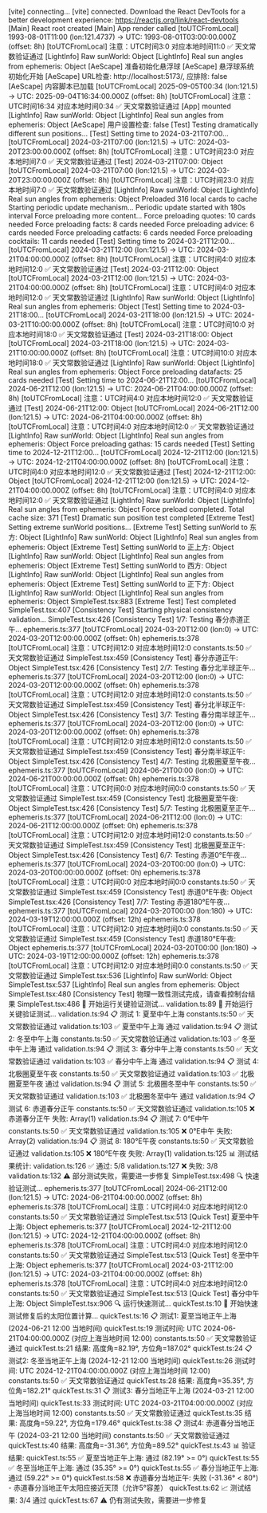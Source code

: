  [vite] connecting...
 [vite] connected.
 Download the React DevTools for a better development experience: https://reactjs.org/link/react-devtools
 [Main] React root created
 [Main] App render called
 [toUTCFromLocal] 1993-08-01T11:00 (lon:121.4737) -> UTC: 1993-08-01T03:00:00.000Z (offset: 8h)
 [toUTCFromLocal] 注意：UTC时间3:0 对应本地时间11:0
 ✅ 天文常数验证通过
 [LightInfo] Raw sunWorld: Object
 [LightInfo] Real sun angles from ephemeris: Object
 [AeScape] 准备初始化悬浮球
 [AeScape] 悬浮球系统初始化开始
 [AeScape] URL检查: http://localhost:5173/, 应排除: false
 [AeScape] 内容脚本已加载
 [toUTCFromLocal] 2025-09-05T00:34 (lon:121.5) -> UTC: 2025-09-04T16:34:00.000Z (offset: 8h)
 [toUTCFromLocal] 注意：UTC时间16:34 对应本地时间0:34
 ✅ 天文常数验证通过
 [App] mounted
 [LightInfo] Raw sunWorld: Object
 [LightInfo] Real sun angles from ephemeris: Object
 [AeScape] 用户设置检查: false
 [Test] Testing dramatically different sun positions...
 [Test] Setting time to 2024-03-21T07:00...
 [toUTCFromLocal] 2024-03-21T07:00 (lon:121.5) -> UTC: 2024-03-20T23:00:00.000Z (offset: 8h)
 [toUTCFromLocal] 注意：UTC时间23:0 对应本地时间7:0
 ✅ 天文常数验证通过
 [Test] 2024-03-21T07:00: Object
 [toUTCFromLocal] 2024-03-21T07:00 (lon:121.5) -> UTC: 2024-03-20T23:00:00.000Z (offset: 8h)
 [toUTCFromLocal] 注意：UTC时间23:0 对应本地时间7:0
 ✅ 天文常数验证通过
 [LightInfo] Raw sunWorld: Object
 [LightInfo] Real sun angles from ephemeris: Object
 Preloaded 316 local cards to cache
 Starting periodic update mechanism...
 Periodic update started with 180s interval
 Force preloading more content...
 Force preloading quotes: 10 cards needed
 Force preloading facts: 8 cards needed
 Force preloading advice: 6 cards needed
 Force preloading catfacts: 6 cards needed
 Force preloading cocktails: 11 cards needed
 [Test] Setting time to 2024-03-21T12:00...
 [toUTCFromLocal] 2024-03-21T12:00 (lon:121.5) -> UTC: 2024-03-21T04:00:00.000Z (offset: 8h)
 [toUTCFromLocal] 注意：UTC时间4:0 对应本地时间12:0
 ✅ 天文常数验证通过
 [Test] 2024-03-21T12:00: Object
 [toUTCFromLocal] 2024-03-21T12:00 (lon:121.5) -> UTC: 2024-03-21T04:00:00.000Z (offset: 8h)
 [toUTCFromLocal] 注意：UTC时间4:0 对应本地时间12:0
 ✅ 天文常数验证通过
 [LightInfo] Raw sunWorld: Object
 [LightInfo] Real sun angles from ephemeris: Object
 [Test] Setting time to 2024-03-21T18:00...
 [toUTCFromLocal] 2024-03-21T18:00 (lon:121.5) -> UTC: 2024-03-21T10:00:00.000Z (offset: 8h)
 [toUTCFromLocal] 注意：UTC时间10:0 对应本地时间18:0
 ✅ 天文常数验证通过
 [Test] 2024-03-21T18:00: Object
 [toUTCFromLocal] 2024-03-21T18:00 (lon:121.5) -> UTC: 2024-03-21T10:00:00.000Z (offset: 8h)
 [toUTCFromLocal] 注意：UTC时间10:0 对应本地时间18:0
 ✅ 天文常数验证通过
 [LightInfo] Raw sunWorld: Object
 [LightInfo] Real sun angles from ephemeris: Object
 Force preloading datafacts: 25 cards needed
 [Test] Setting time to 2024-06-21T12:00...
 [toUTCFromLocal] 2024-06-21T12:00 (lon:121.5) -> UTC: 2024-06-21T04:00:00.000Z (offset: 8h)
 [toUTCFromLocal] 注意：UTC时间4:0 对应本地时间12:0
 ✅ 天文常数验证通过
 [Test] 2024-06-21T12:00: Object
 [toUTCFromLocal] 2024-06-21T12:00 (lon:121.5) -> UTC: 2024-06-21T04:00:00.000Z (offset: 8h)
 [toUTCFromLocal] 注意：UTC时间4:0 对应本地时间12:0
 ✅ 天文常数验证通过
 [LightInfo] Raw sunWorld: Object
 [LightInfo] Real sun angles from ephemeris: Object
 Force preloading gathas: 15 cards needed
 [Test] Setting time to 2024-12-21T12:00...
 [toUTCFromLocal] 2024-12-21T12:00 (lon:121.5) -> UTC: 2024-12-21T04:00:00.000Z (offset: 8h)
 [toUTCFromLocal] 注意：UTC时间4:0 对应本地时间12:0
 ✅ 天文常数验证通过
 [Test] 2024-12-21T12:00: Object
 [toUTCFromLocal] 2024-12-21T12:00 (lon:121.5) -> UTC: 2024-12-21T04:00:00.000Z (offset: 8h)
 [toUTCFromLocal] 注意：UTC时间4:0 对应本地时间12:0
 ✅ 天文常数验证通过
 [LightInfo] Raw sunWorld: Object
 [LightInfo] Real sun angles from ephemeris: Object
 Force preload completed. Total cache size: 371
 [Test] Dramatic sun position test completed
 [Extreme Test] Setting extreme sunWorld positions...
 [Extreme Test] Setting sunWorld to 东方: Object
 [LightInfo] Raw sunWorld: Object
 [LightInfo] Real sun angles from ephemeris: Object
 [Extreme Test] Setting sunWorld to 正上方: Object
 [LightInfo] Raw sunWorld: Object
 [LightInfo] Real sun angles from ephemeris: Object
 [Extreme Test] Setting sunWorld to 西方: Object
 [LightInfo] Raw sunWorld: Object
 [LightInfo] Real sun angles from ephemeris: Object
 [Extreme Test] Setting sunWorld to 正下方: Object
 [LightInfo] Raw sunWorld: Object
 [LightInfo] Real sun angles from ephemeris: Object
SimpleTest.tsx:883 [Extreme Test] Test completed
SimpleTest.tsx:407 [Consistency Test] Starting physical consistency validation...
SimpleTest.tsx:426 [Consistency Test] 1/7: Testing 春分赤道正午...
ephemeris.ts:377 [toUTCFromLocal] 2024-03-20T12:00 (lon:0) -> UTC: 2024-03-20T12:00:00.000Z (offset: 0h)
ephemeris.ts:378 [toUTCFromLocal] 注意：UTC时间12:0 对应本地时间12:0
constants.ts:50 ✅ 天文常数验证通过
SimpleTest.tsx:459 [Consistency Test] 春分赤道正午: Object
SimpleTest.tsx:426 [Consistency Test] 2/7: Testing 春分北半球正午...
ephemeris.ts:377 [toUTCFromLocal] 2024-03-20T12:00 (lon:0) -> UTC: 2024-03-20T12:00:00.000Z (offset: 0h)
ephemeris.ts:378 [toUTCFromLocal] 注意：UTC时间12:0 对应本地时间12:0
constants.ts:50 ✅ 天文常数验证通过
SimpleTest.tsx:459 [Consistency Test] 春分北半球正午: Object
SimpleTest.tsx:426 [Consistency Test] 3/7: Testing 春分南半球正午...
ephemeris.ts:377 [toUTCFromLocal] 2024-03-20T12:00 (lon:0) -> UTC: 2024-03-20T12:00:00.000Z (offset: 0h)
ephemeris.ts:378 [toUTCFromLocal] 注意：UTC时间12:0 对应本地时间12:0
constants.ts:50 ✅ 天文常数验证通过
SimpleTest.tsx:459 [Consistency Test] 春分南半球正午: Object
SimpleTest.tsx:426 [Consistency Test] 4/7: Testing 北极圈夏至午夜...
ephemeris.ts:377 [toUTCFromLocal] 2024-06-21T00:00 (lon:0) -> UTC: 2024-06-21T00:00:00.000Z (offset: 0h)
ephemeris.ts:378 [toUTCFromLocal] 注意：UTC时间0:0 对应本地时间0:0
constants.ts:50 ✅ 天文常数验证通过
SimpleTest.tsx:459 [Consistency Test] 北极圈夏至午夜: Object
SimpleTest.tsx:426 [Consistency Test] 5/7: Testing 北极圈夏至正午...
ephemeris.ts:377 [toUTCFromLocal] 2024-06-21T12:00 (lon:0) -> UTC: 2024-06-21T12:00:00.000Z (offset: 0h)
ephemeris.ts:378 [toUTCFromLocal] 注意：UTC时间12:0 对应本地时间12:0
constants.ts:50 ✅ 天文常数验证通过
SimpleTest.tsx:459 [Consistency Test] 北极圈夏至正午: Object
SimpleTest.tsx:426 [Consistency Test] 6/7: Testing 赤道0°E午夜...
ephemeris.ts:377 [toUTCFromLocal] 2024-03-20T00:00 (lon:0) -> UTC: 2024-03-20T00:00:00.000Z (offset: 0h)
ephemeris.ts:378 [toUTCFromLocal] 注意：UTC时间0:0 对应本地时间0:0
constants.ts:50 ✅ 天文常数验证通过
SimpleTest.tsx:459 [Consistency Test] 赤道0°E午夜: Object
SimpleTest.tsx:426 [Consistency Test] 7/7: Testing 赤道180°E午夜...
ephemeris.ts:377 [toUTCFromLocal] 2024-03-20T00:00 (lon:180) -> UTC: 2024-03-19T12:00:00.000Z (offset: 12h)
ephemeris.ts:378 [toUTCFromLocal] 注意：UTC时间12:0 对应本地时间0:0
constants.ts:50 ✅ 天文常数验证通过
SimpleTest.tsx:459 [Consistency Test] 赤道180°E午夜: Object
ephemeris.ts:377 [toUTCFromLocal] 2024-03-20T00:00 (lon:180) -> UTC: 2024-03-19T12:00:00.000Z (offset: 12h)
ephemeris.ts:378 [toUTCFromLocal] 注意：UTC时间12:0 对应本地时间0:0
constants.ts:50 ✅ 天文常数验证通过
SimpleTest.tsx:536 [LightInfo] Raw sunWorld: Object
SimpleTest.tsx:537 [LightInfo] Real sun angles from ephemeris: Object
SimpleTest.tsx:480 [Consistency Test] 物理一致性测试完成，请查看控制台结果
SimpleTest.tsx:486 🚀 开始运行关键验证测试...
validation.ts:89 🚀 开始运行关键验证测试...
validation.ts:94 
📋 测试 1: 夏至中午上海
constants.ts:50 ✅ 天文常数验证通过
validation.ts:103 ✅ 夏至中午上海 通过
validation.ts:94 
📋 测试 2: 冬至中午上海
constants.ts:50 ✅ 天文常数验证通过
validation.ts:103 ✅ 冬至中午上海 通过
validation.ts:94 
📋 测试 3: 春分中午上海
constants.ts:50 ✅ 天文常数验证通过
validation.ts:103 ✅ 春分中午上海 通过
validation.ts:94 
📋 测试 4: 北极圈夏至午夜
constants.ts:50 ✅ 天文常数验证通过
validation.ts:103 ✅ 北极圈夏至午夜 通过
validation.ts:94 
📋 测试 5: 北极圈冬至中午
constants.ts:50 ✅ 天文常数验证通过
validation.ts:103 ✅ 北极圈冬至中午 通过
validation.ts:94 
📋 测试 6: 赤道春分正午
constants.ts:50 ✅ 天文常数验证通过
validation.ts:105 ❌ 赤道春分正午 失败: Array(1)
validation.ts:94 
📋 测试 7: 0°E中午
constants.ts:50 ✅ 天文常数验证通过
validation.ts:105 ❌ 0°E中午 失败: Array(2)
validation.ts:94 
📋 测试 8: 180°E午夜
constants.ts:50 ✅ 天文常数验证通过
validation.ts:105 ❌ 180°E午夜 失败: Array(1)
validation.ts:125 
📊 测试结果统计:
validation.ts:126 ✅ 通过: 5/8
validation.ts:127 ❌ 失败: 3/8
validation.ts:132 ⚠️ 部分测试失败，需要进一步修复
SimpleTest.tsx:498 🔍 快速验证测试...
ephemeris.ts:377 [toUTCFromLocal] 2024-06-21T12:00 (lon:121.5) -> UTC: 2024-06-21T04:00:00.000Z (offset: 8h)
ephemeris.ts:378 [toUTCFromLocal] 注意：UTC时间4:0 对应本地时间12:0
constants.ts:50 ✅ 天文常数验证通过
SimpleTest.tsx:513 [Quick Test] 夏至中午上海: Object
ephemeris.ts:377 [toUTCFromLocal] 2024-12-21T12:00 (lon:121.5) -> UTC: 2024-12-21T04:00:00.000Z (offset: 8h)
ephemeris.ts:378 [toUTCFromLocal] 注意：UTC时间4:0 对应本地时间12:0
constants.ts:50 ✅ 天文常数验证通过
SimpleTest.tsx:513 [Quick Test] 冬至中午上海: Object
ephemeris.ts:377 [toUTCFromLocal] 2024-03-21T12:00 (lon:121.5) -> UTC: 2024-03-21T04:00:00.000Z (offset: 8h)
ephemeris.ts:378 [toUTCFromLocal] 注意：UTC时间4:0 对应本地时间12:0
constants.ts:50 ✅ 天文常数验证通过
SimpleTest.tsx:513 [Quick Test] 春分中午上海: Object
SimpleTest.tsx:906 🔍 运行快速测试...
quickTest.ts:10 🚀 开始快速测试修复后的太阳位置计算...
quickTest.ts:16 
📋 测试1: 夏至当地正午上海 (2024-06-21 12:00 当地时间)
quickTest.ts:19 测试时间: UTC 2024-06-21T04:00:00.000Z (对应上海当地时间 12:00)
constants.ts:50 ✅ 天文常数验证通过
quickTest.ts:21 结果: 高度角=82.19°, 方位角=187.02°
quickTest.ts:24 
📋 测试2: 冬至当地正午上海 (2024-12-21 12:00 当地时间)
quickTest.ts:26 测试时间: UTC 2024-12-21T04:00:00.000Z (对应上海当地时间 12:00)
constants.ts:50 ✅ 天文常数验证通过
quickTest.ts:28 结果: 高度角=35.35°, 方位角=182.21°
quickTest.ts:31 
📋 测试3: 春分当地正午上海 (2024-03-21 12:00 当地时间)
quickTest.ts:33 测试时间: UTC 2024-03-21T04:00:00.000Z (对应上海当地时间 12:00)
constants.ts:50 ✅ 天文常数验证通过
quickTest.ts:35 结果: 高度角=59.22°, 方位角=179.46°
quickTest.ts:38 
📋 测试4: 赤道春分当地正午 (2024-03-21 12:00 当地时间)
constants.ts:50 ✅ 天文常数验证通过
quickTest.ts:40 结果: 高度角=-31.36°, 方位角=89.52°
quickTest.ts:43 
📊 验证结果:
quickTest.ts:55 ✅ 夏至当地正午上海: 通过 (82.19° >= 0°)
quickTest.ts:55 ✅ 冬至当地正午上海: 通过 (35.35° >= 0°)
quickTest.ts:55 ✅ 春分当地正午上海: 通过 (59.22° >= 0°)
quickTest.ts:58 ❌ 赤道春分当地正午: 失败 (-31.36° < 80°) - 赤道春分当地正午太阳应接近天顶（允许5°容差）
quickTest.ts:62 
📈 测试结果: 3/4 通过
quickTest.ts:67 ⚠️ 仍有测试失败，需要进一步修复
